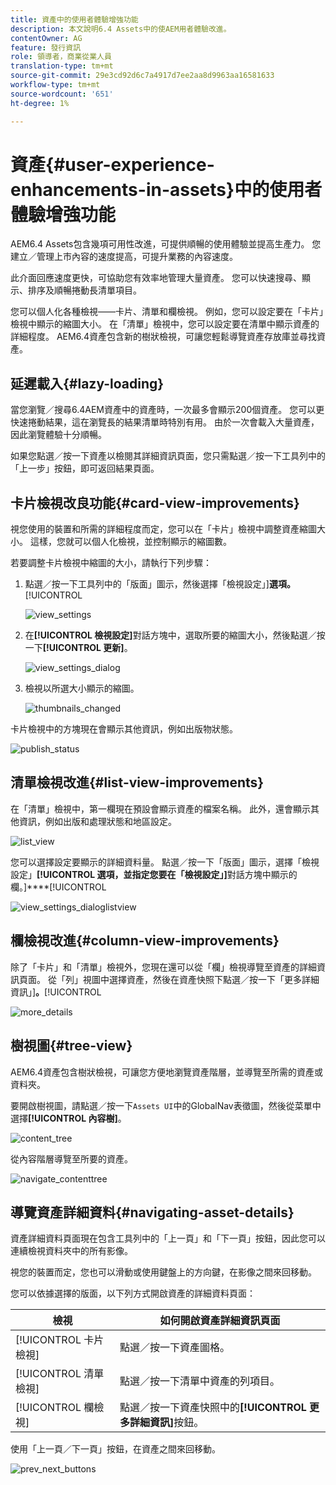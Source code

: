 ```yaml
---
title: 資產中的使用者體驗增強功能
description: 本文說明6.4 Assets中的使AEM用者體驗改進。
contentOwner: AG
feature: 發行資訊
role: 領導者，商業從業人員
translation-type: tm+mt
source-git-commit: 29e3cd92d6c7a4917d7ee2aa8d9963aa16581633
workflow-type: tm+mt
source-wordcount: '651'
ht-degree: 1%

---
```



# 資產{#user-experience-enhancements-in-assets}中的使用者體驗增強功能

AEM6.4 Assets包含幾項可用性改進，可提供順暢的使用體驗並提高生產力。 您建立／管理上市內容的速度提高，可提升業務的內容速度。

此介面回應速度更快，可協助您有效率地管理大量資產。 您可以快速搜尋、顯示、排序及順暢捲動長清單項目。

您可以個人化各種檢視——卡片、清單和欄檢視。 例如，您可以設定要在「卡片」檢視中顯示的縮圖大小。 在「清單」檢視中，您可以設定要在清單中顯示資產的詳細程度。 AEM6.4資產包含新的樹狀檢視，可讓您輕鬆導覽資產存放庫並尋找資產。

## 延遲載入{#lazy-loading}

當您瀏覽／搜尋6.4AEM資產中的資產時，一次最多會顯示200個資產。 您可以更快速捲動結果，這在瀏覽長的結果清單時特別有用。 由於一次會載入大量資產，因此瀏覽體驗十分順暢。

如果您點選／按一下資產以檢閱其詳細資訊頁面，您只需點選／按一下工具列中的「上一步」按鈕，即可返回結果頁面。

## 卡片檢視改良功能{#card-view-improvements}

視您使用的裝置和所需的詳細程度而定，您可以在「卡片」檢視中調整資產縮圖大小。 這樣，您就可以個人化檢視，並控制顯示的縮圖數。

若要調整卡片檢視中縮圖的大小，請執行下列步驟：

1. 點選／按一下工具列中的「版面」圖示，然後選擇「檢視設定」]**選項。**[!UICONTROL 

   ![view_settings](assets/view_settings.png)

1. 在&#x200B;**[!UICONTROL 檢視設定]**&#x200B;對話方塊中，選取所要的縮圖大小，然後點選／按一下&#x200B;**[!UICONTROL 更新]**。

   ![view_settings_dialog](assets/view_settings_dialog.png)

1. 檢視以所選大小顯示的縮圖。

   ![thumbnails_changed](assets/thumbnails_changed.png)

卡片檢視中的方塊現在會顯示其他資訊，例如出版物狀態。

![publish_status](assets/publish_status.png)

## 清單檢視改進{#list-view-improvements}

在「清單」檢視中，第一欄現在預設會顯示資產的檔案名稱。 此外，還會顯示其他資訊，例如出版和處理狀態和地區設定。

![list_view](assets/list_view.png)

您可以選擇設定要顯示的詳細資料量。 點選／按一下「版面」圖示，選擇「檢視設定」**[!UICONTROL 選項，並指定您要在「檢視設定」]**&#x200B;對話方塊中顯示的欄。]****[!UICONTROL 

![view_settings_dialoglistview](assets/view_settings_dialoglistview.png)

## 欄檢視改進{#column-view-improvements}

除了「卡片」和「清單」檢視外，您現在還可以從「欄」檢視導覽至資產的詳細資訊頁面。 從「列」視圖中選擇資產，然後在資產快照下點選／按一下「更多詳細資訊」]**。**[!UICONTROL 

![more_details](assets/more_details.png)

## 樹視圖{#tree-view}

AEM6.4資產包含樹狀檢視，可讓您方便地瀏覽資產階層，並導覽至所需的資產或資料夾。

要開啟樹視圖，請點選／按一下`Assets UI`中的GlobalNav表徵圖，然後從菜單中選擇&#x200B;**[!UICONTROL 內容樹]**。

![content_tree](assets/content_tree.png)

從內容階層導覽至所要的資產。

![navigate_contenttree](assets/navigate_contenttree.png)

## 導覽資產詳細資料{#navigating-asset-details}

資產詳細資料頁面現在包含工具列中的「上一頁」和「下一頁」按鈕，因此您可以連續檢視資料夾中的所有影像。

視您的裝置而定，您也可以滑動或使用鍵盤上的方向鍵，在影像之間來回移動。

您可以依據選擇的版面，以下列方式開啟資產的詳細資料頁面：

| **檢視** | **如何開啟資產詳細資訊頁面** |
|---|---|
| [!UICONTROL 卡片檢視] | 點選／按一下資產圖格。 |
| [!UICONTROL 清單檢視] | 點選／按一下清單中資產的列項目。 |
| [!UICONTROL 欄檢視] | 點選／按一下資產快照中的&#x200B;**[!UICONTROL 更多詳細資訊]**&#x200B;按鈕。 |

使用「上一頁／下一頁」按鈕，在資產之間來回移動。

![prev_next_buttons](assets/prev_next_buttons.png)
